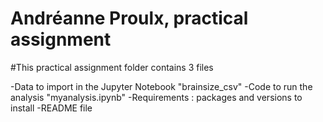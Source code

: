 # Andréanne Proulx, practical assignment

#This practical assignment folder contains 3 files

-Data to import in the Jupyter Notebook "brainsize_csv"
-Code to run the analysis "myanalysis.ipynb"
-Requirements : packages and versions to install
-README file

